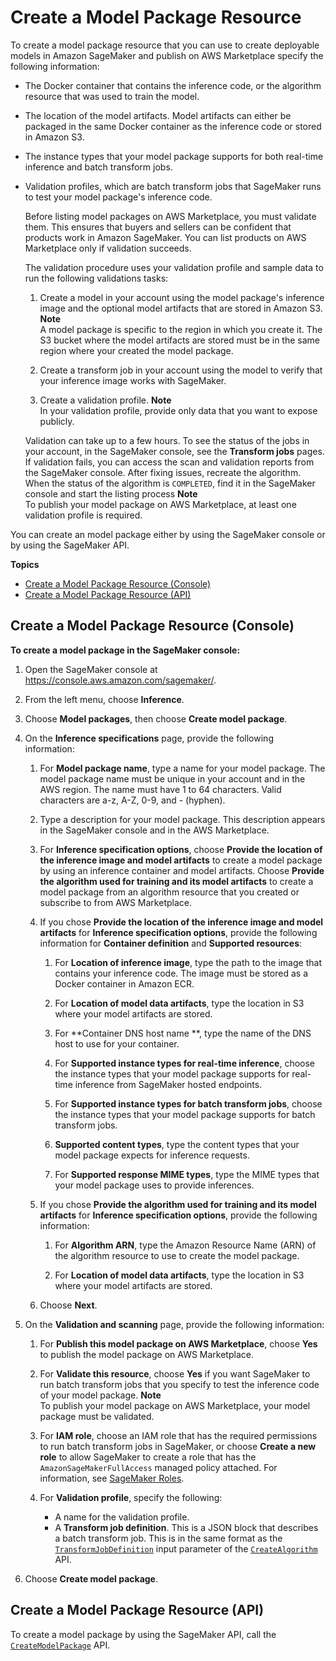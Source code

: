 # Create a Model Package Resource<a name="sagemaker-mkt-create-model-package"></a>

To create a model package resource that you can use to create deployable models in Amazon SageMaker and publish on AWS Marketplace specify the following information:
+ The Docker container that contains the inference code, or the algorithm resource that was used to train the model\.
+ The location of the model artifacts\. Model artifacts can either be packaged in the same Docker container as the inference code or stored in Amazon S3\.
+ The instance types that your model package supports for both real\-time inference and batch transform jobs\.
+ Validation profiles, which are batch transform jobs that SageMaker runs to test your model package's inference code\.

  Before listing model packages on AWS Marketplace, you must validate them\. This ensures that buyers and sellers can be confident that products work in Amazon SageMaker\. You can list products on AWS Marketplace only if validation succeeds\. 

  The validation procedure uses your validation profile and sample data to run the following validations tasks:

  1. Create a model in your account using the model package's inference image and the optional model artifacts that are stored in Amazon S3\.
**Note**  
A model package is specific to the region in which you create it\. The S3 bucket where the model artifacts are stored must be in the same region where your created the model package\.

  1. Create a transform job in your account using the model to verify that your inference image works with SageMaker\.

  1. Create a validation profile\.
**Note**  
In your validation profile, provide only data that you want to expose publicly\.

  Validation can take up to a few hours\. To see the status of the jobs in your account, in the SageMaker console, see the **Transform jobs** pages\. If validation fails, you can access the scan and validation reports from the SageMaker console\. After fixing issues, recreate the algorithm\. When the status of the algorithm is `COMPLETED`, find it in the SageMaker console and start the listing process
**Note**  
To publish your model package on AWS Marketplace, at least one validation profile is required\.

You can create an model package either by using the SageMaker console or by using the SageMaker API\.

**Topics**
+ [Create a Model Package Resource \(Console\)](#sagemaker-mkt-create-model-pkg-console)
+ [Create a Model Package Resource \(API\)](#sagemaker-mkt-create-model-pkg-api)

## Create a Model Package Resource \(Console\)<a name="sagemaker-mkt-create-model-pkg-console"></a>

**To create a model package in the SageMaker console:**

1. Open the SageMaker console at [https://console\.aws\.amazon\.com/sagemaker/](https://console.aws.amazon.com/sagemaker/)\.

1. From the left menu, choose **Inference**\.

1. Choose **Model packages**, then choose **Create model package**\.

1. On the **Inference specifications** page, provide the following information:

   1. For **Model package name**, type a name for your model package\. The model package name must be unique in your account and in the AWS region\. The name must have 1 to 64 characters\. Valid characters are a\-z, A\-Z, 0\-9, and \- \(hyphen\)\.

   1. Type a description for your model package\. This description appears in the SageMaker console and in the AWS Marketplace\.

   1. For **Inference specification options**, choose **Provide the location of the inference image and model artifacts** to create a model package by using an inference container and model artifacts\. Choose **Provide the algorithm used for training and its model artifacts** to create a model package from an algorithm resource that you created or subscribe to from AWS Marketplace\.

   1. If you chose **Provide the location of the inference image and model artifacts** for **Inference specification options**, provide the following information for **Container definition** and **Supported resources**:

      1. For **Location of inference image**, type the path to the image that contains your inference code\. The image must be stored as a Docker container in Amazon ECR\.

      1. For **Location of model data artifacts**, type the location in S3 where your model artifacts are stored\.

      1. For **Container DNS host name **, type the name of the DNS host to use for your container\.

      1. For **Supported instance types for real\-time inference**, choose the instance types that your model package supports for real\-time inference from SageMaker hosted endpoints\.

      1. For **Supported instance types for batch transform jobs**, choose the instance types that your model package supports for batch transform jobs\.

      1. **Supported content types**, type the content types that your model package expects for inference requests\.

      1. For **Supported response MIME types**, type the MIME types that your model package uses to provide inferences\.

   1. If you chose **Provide the algorithm used for training and its model artifacts** for **Inference specification options**, provide the following information:

      1. For **Algorithm ARN**, type the Amazon Resource Name \(ARN\) of the algorithm resource to use to create the model package\.

      1. For **Location of model data artifacts**, type the location in S3 where your model artifacts are stored\.

   1. Choose **Next**\.

1. On the **Validation and scanning** page, provide the following information:

   1. For **Publish this model package on AWS Marketplace**, choose **Yes** to publish the model package on AWS Marketplace\.

   1. For **Validate this resource**, choose **Yes** if you want SageMaker to run batch transform jobs that you specify to test the inference code of your model package\.
**Note**  
To publish your model package on AWS Marketplace, your model package must be validated\.

   1. For **IAM role**, choose an IAM role that has the required permissions to run batch transform jobs in SageMaker, or choose **Create a new role** to allow SageMaker to create a role that has the `AmazonSageMakerFullAccess` managed policy attached\. For information, see [SageMaker Roles](sagemaker-roles.md)\.

   1. For **Validation profile**, specify the following:
      + A name for the validation profile\.
      + A **Transform job definition**\. This is a JSON block that describes a batch transform job\. This is in the same format as the [ `TransformJobDefinition`](https://docs.aws.amazon.com/sagemaker/latest/APIReference/API_TransformJobDefinition.html) input parameter of the [ `CreateAlgorithm`](https://docs.aws.amazon.com/sagemaker/latest/APIReference/API_CreateAlgorithm.html) API\.

1. Choose **Create model package**\.

## Create a Model Package Resource \(API\)<a name="sagemaker-mkt-create-model-pkg-api"></a>

To create a model package by using the SageMaker API, call the [ `CreateModelPackage`](https://docs.aws.amazon.com/sagemaker/latest/APIReference/API_CreateModelPackage.html) API\. 